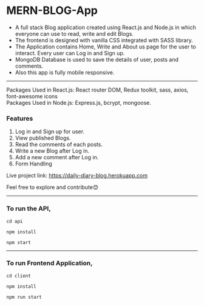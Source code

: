 # MERN-BLOG-App

* A full stack Blog application created using React.js and Node.js in which everyone can use to read, write and edit Blogs. 
* The frontend is designed with vanilla CSS integrated with SASS library.
* The Application contains Home, Write and About us page for the user to interact. Every user can Log in and Sign up. 
* MongoDB Database is used to save the details of user, posts and comments.
* Also this app is fully mobile responsive.

***

Packages Used in React.js: React router DOM, Redux toolkit, sass, axios, font-awesome icons <br />
Packages Used in Node.js: Express.js, bcrypt, mongoose.

### Features
1. Log in and Sign up for user.
2. View published Blogs.
3. Read the comments of each posts.
4. Write a new Blog after Log in.
5. Add a new comment after Log in.
6. Form Handling

Live project link: https://daily-diary-blog.herokuapp.com

Feel free to explore and contribute😊

***

### To run the API,
```
cd api

```

```
npm install
```

```
npm start

```
___
### To run Frontend Application,
```
cd client
```

```
npm install
```

```
npm run start

```





